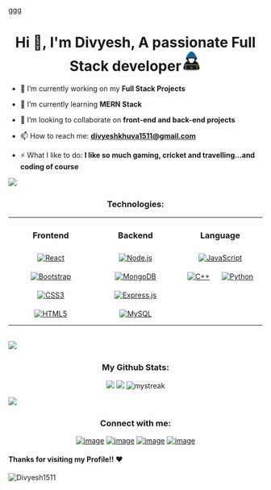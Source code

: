 <!-- Hello -->

<!-- <h1 align="center">Hi 👋, I'm Divyesh <img height="40" src="https://github.com/0xAbdulKhalid/0xAbdulKhalid/raw/main/assets/mdImages/about_me.gif"></h1> -->

<!-- <img src="https://github.com/0xAbdulKhalid/0xAbdulKhalid/raw/main/assets/mdImages/about_me.gif" width="40px" height="40px"> -->
ggg
<h1 align="center">Hi 👋, I'm Divyesh, A passionate Full Stack developer<img height="40" src="https://github.com/0xAbdulKhalid/0xAbdulKhalid/raw/main/assets/mdImages/about_me.gif"> </h1>

- 🔭 I’m currently working on my **Full Stack Projects**

- 🌱 I’m currently learning **MERN Stack**

- 👯 I’m looking to collaborate on **front-end and back-end projects**

- 📫 How to reach me: **divyeshkhuva1511@gmail.com**

- ⚡ What I like to do: **I like so much gaming, cricket and travelling...and coding of course**

<a href="https://www.youtube.com/watch?v=dQw4w9WgXcQ"><img src="https://user-images.githubusercontent.com/73097560/115834477-dbab4500-a447-11eb-908a-139a6edaec5c.gif"></a>

<h3 align="center">Technologies:</h3>
<table align="center">
<tr><td align="top" width="33%">

<h3 align="center">Frontend </h3>
<div align="center">  
<a href="https://reactjs.org/" target="_blank"><img style="margin: 10px" src="https://profilinator.rishav.dev/skills-assets/react-original-wordmark.svg" alt="React" height="50" /></a>  
<a href="https://getbootstrap.com/docs/3.4/javascript/" target="_blank"><img style="margin: 10px" src="https://profilinator.rishav.dev/skills-assets/bootstrap-plain.svg" alt="Bootstrap" height="50" /></a>  
<a href="https://www.w3schools.com/css/" target="_blank"><img style="margin: 10px" src="https://profilinator.rishav.dev/skills-assets/css3-original-wordmark.svg" alt="CSS3" height="50" /></a>  
<a href="https://en.wikipedia.org/wiki/HTML5" target="_blank"><img style="margin: 10px" src="https://profilinator.rishav.dev/skills-assets/html5-original-wordmark.svg" alt="HTML5" height="50" /></a>  
</div>

</td><td valign="top" width="33%">



<h3 align="center">Backend </h3>
<div align="center">  
<a href="https://nodejs.org/" target="_blank"><img style="margin: 10px" src="https://profilinator.rishav.dev/skills-assets/nodejs-original-wordmark.svg" alt="Node.js" height="50" /></a>  
<a href="https://www.mongodb.com/" target="_blank"><img style="margin: 10px" src="https://profilinator.rishav.dev/skills-assets/mongodb-original-wordmark.svg" alt="MongoDB" height="50" /></a>
 <a href="https://expressjs.com/" target="_blank"><img style="margin: 10px" src="https://profilinator.rishav.dev/skills-assets/express-original-wordmark.svg" alt="Express.js" height="50" /></a>  
<a href="https://www.mysql.com/" target="_blank"><img style="margin: 10px" src="https://profilinator.rishav.dev/skills-assets/mysql-original-wordmark.svg" alt="MySQL" height="50" /></a>  
</div>

</td><td valign="top" width="33%">



<h3 align="center">Language </h3>
<div align="center">  
<a href="https://www.javascript.com/" target="_blank"><img style="margin: 10px" src="https://profilinator.rishav.dev/skills-assets/javascript-original.svg" alt="JavaScript" height="50" /></a>   
<a href="https://www.cplusplus.com/" target="_blank"><img style="margin: 10px" src="https://profilinator.rishav.dev/skills-assets/cplusplus-original.svg" alt="C++" height="50" /></a>  
<a href="https://www.python.org/" target="_blank"><img style="margin: 10px" src="https://profilinator.rishav.dev/skills-assets/python-original.svg" alt="Python" height="50" /></a>  
</div>

</td></tr></table>

<br/>  
<!-- ------ -->
<a href="https://www.youtube.com/watch?v=dQw4w9WgXcQ"><img src="https://user-images.githubusercontent.com/73097560/115834477-dbab4500-a447-11eb-908a-139a6edaec5c.gif"></a>


<h3 align="center">My Github Stats:</h3>


<p align= "center">
  <img height= "150" src="https://github-readme-stats.vercel.app/api?username=Divyesh1511&theme=react&show_icons=true&include_all_commits=true" />
  <img height= "150" src="https://github-readme-stats.vercel.app/api/top-langs/?username=Divyesh1511&theme=react&layout=compact" />
  <img src="https://github-readme-streak-stats.herokuapp.com/?user=Divyesh1511&theme=tokyonight" alt="mystreak"/>
</p>


<!-- ------ -->
<a href="https://www.youtube.com/watch?v=dQw4w9WgXcQ"><img src="https://user-images.githubusercontent.com/73097560/115834477-dbab4500-a447-11eb-908a-139a6edaec5c.gif"></a>

<h3 align="center">Connect with me:</h3>
<div align="center">

[![image](https://img.shields.io/badge/LinkedIn-0077B5?style=for-the-badge&logo=linkedin&logoColor=white)](https://www.linkedin.com/in/divyesh-khuva-230825169/)
[![image](https://img.shields.io/badge/Instagram-E4405F?style=for-the-badge&logo=instagram&logoColor=white)](https://www.instagram.com/_ddk_.1511/)
[![image](https://img.shields.io/badge/Twitter-1DA1F2?style=for-the-badge&logo=twitter&logoColor=white)](https://twitter.com/ddk1511)
[![image](https://img.shields.io/badge/Gmail-D14836?style=for-the-badge&logo=gmail&logoColor=white)](mailto:khuvadivyesh15@gmail.com)
  
</div>

#### Thanks for visiting my Profile!! :heart: 

<p align="left"> <img src="https://komarev.com/ghpvc/?username=Divyesh1511&label=Profile%20views&color=0e75b6&style=flat" alt="Divyesh1511" /> </p>
